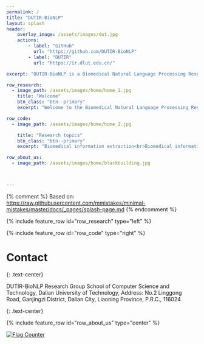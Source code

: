 ```yaml
---
permalink: /
title: "DUTIR-BioNLP"
layout: splash
header:
    overlay_image: /assets/images/dut.jpg
    actions:
        - label: "GitHub"
          url: "https://github.com/DUTIR-BioNLP"
        - label: "DUTIR"
          url: "https://ir.dlut.edu.cn/"

excerpt: "DUTIR-BioNLP is a Biomedical Natural Language Processing Research Group in the Information Retrieval Laboratory at Dalian University of Technology (DUTIR-BioNLP)."

row_research:
  - image_path: /assets/images/home/home_1.jpg
    title: "Welcome"
    btn_class: "btn--primary"
    excerpt: "Welcome to the Biomedical Natural Language Processing Research Group in the Information Retrieval Laboratory at Dalian University of Technology (DUTIR-BioNLP)! Our research interests focus on AI for health, including Biomedical Natural Language Processing, Text Mining, and Machine Learning. Our research goal is to develop computational methods and tools to better understand the natural language in biomedical text in order to accelerate knowledge discovery and improve human health."

row_code:
  - image_path: /assets/images/home/home_2.jpg

    title: "Research topics"
    btn_class: "btn--primary"
    excerpt: "Biomedical information extraction<br>Biomedical information retrieval<br>Protein biological function prediction<br>Adverse drug reactions & Drug recommendation<br>LLM in healthcare"

row_about_us:
  - image_path: /assets/images/home/blackbuilding.jpg



---
```

{% comment %}
Based on: https://raw.githubusercontent.com/mmistakes/minimal-mistakes/master/docs/_pages/splash-page.md
{% endcomment %}


{% include feature_row id="row_research" type="left" %}

{% include feature_row id="row_code" type="right" %}



# Contact
{: .text-center}

DUTIR-BioNLP Research Group
School of Computer Science and Technology, 
Dalian University of Technology,
Address: No.2 Linggong Road, Ganjingzi District, 
Dalian City, Liaoning Province, P.R.C., 116024

{: .text-center}

{% include feature_row id="row_about_us" type="center"  %}

<a href="https://info.flagcounter.com/fwiM"><img src="https://s11.flagcounter.com/count2/fwiM/bg_FFFFFF/txt_000000/border_CCCCCC/columns_3/maxflags_12/viewers_0/labels_1/pageviews_1/flags_0/percent_0/" alt="Flag Counter" border="0"></a>

